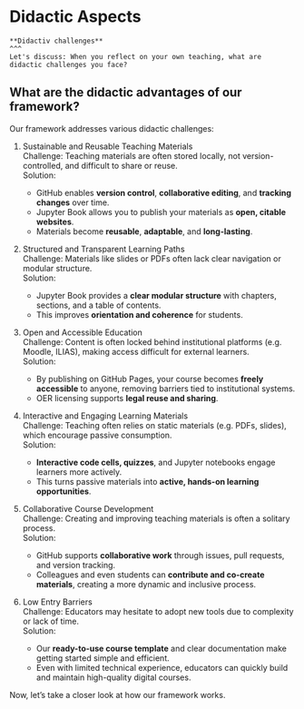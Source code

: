 # Didactic Aspects


````{card} 
**Didactiv challenges**
^^^
Let's discuss: When you reflect on your own teaching, what are didactic challenges you face?

````

## What are the didactic advantages of our framework? 

Our framework addresses various didactic challenges:

1. Sustainable and Reusable Teaching Materials  
   Challenge: Teaching materials are often stored locally, not version-controlled, and difficult to share or reuse.    
   Solution: 
   - GitHub enables **version control**, **collaborative editing**, and **tracking changes** over time.
   - Jupyter Book allows you to publish your materials as **open, citable websites**.
   - Materials become **reusable**, **adaptable**, and **long-lasting**.

2. Structured and Transparent Learning Paths    
Challenge: Materials like slides or PDFs often lack clear navigation or modular structure.  
Solution: 
   - Jupyter Book provides a **clear modular structure** with chapters, sections, and a table of contents.
   - This improves **orientation and coherence** for students.

3. Open and Accessible Education  
Challenge: Content is often locked behind institutional platforms (e.g. Moodle, ILIAS), making access difficult for external learners.  
Solution: 
   - By publishing on GitHub Pages, your course becomes **freely accessible** to anyone, removing barriers tied to institutional systems.
   - OER licensing supports **legal reuse and sharing**.

4. Interactive and Engaging Learning Materials  
Challenge: Teaching often relies on static materials (e.g. PDFs, slides), which encourage passive consumption.  
Solution:
   - **Interactive code cells, quizzes**, and Jupyter notebooks engage learners more actively.
   - This turns passive materials into **active, hands-on learning opportunities**.

5. Collaborative Course Development  
Challenge: Creating and improving teaching materials is often a solitary process.  
Solution:  
   - GitHub supports **collaborative work** through issues, pull requests, and version tracking.
   - Colleagues and even students can **contribute and co-create materials**, creating a more dynamic and inclusive process.

6. Low Entry Barriers  
Challenge: Educators may hesitate to adopt new tools due to complexity or lack of time.  
Solution: 
   - Our **ready-to-use course template** and clear documentation make getting started simple and efficient.
   - Even with limited technical experience, educators can quickly build and maintain high-quality digital courses.


Now, let’s take a closer look at how our framework works.
